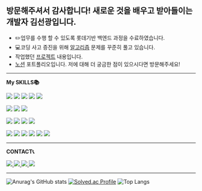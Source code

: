 ## 방문해주셔서 감사합니다! 새로운 것을 배우고 받아들이는 개발자 김선광입니다.
- ✏️업무를 수행 할 수 있도록 롯데기반 백엔드 과정을 수료하였습니다.
- 💻코딩 사고 증진을 위해  [알고리즘](https://github.com/sun-gwang/Algorithm)  문제를 꾸준히 풀고 있습니다.
- 작업했던 [프로젝트]("https://github.com/sun-gwang/sun-gwang/Myproject") 내용입니다.
- [노션](https://www.notion.so/353411d9e6384c5693008fb16de3e41b) 포트폴리오입니다. 저에 대해 더 궁금한 점이 있으시다면 방문해주세요!


___
**My SKILLS📚**
<p>
    <img src="https://img.shields.io/badge/Java-007396?style=flat&logo=Java&logoColor=white">
    <img src="https://img.shields.io/badge/javascript-F7DF1E?style=flat&logo=javascript&logoColor=white">
    <img src="https://img.shields.io/badge/HTML5-E34F26?style=flat&logo=HTML5&logoColor=white">
    <img src="https://img.shields.io/badge/css3-1572B6?style=flat&logo=css3&logoColor=white">
    <img src="https://img.shields.io/badge/React-61DAFB?style=flat&logo=react&logoColor=white">

</p>
<p>
    <img src="https://img.shields.io/badge/MySQL-4479A1?style=flat&logo=MySQL&logoColor=white">
    <img src="https://img.shields.io/badge/MariaDB-003545?style=flat&logo=MariaDB&logoColor=white">
    <img src="https://img.shields.io/badge/OracleDB-F80000?style=flat&logo=Oracle&logoColor=white">

</p>
<p>
    <img src="https://img.shields.io/badge/Spring-6DB33F?style=flat&logo=Spring&logoColor=white">
    <img src="https://img.shields.io/badge/Spring Boot-6DB33F?style=flat&logo=Spring Boot&logoColor=white">
    <img src="https://img.shields.io/badge/JPA-7FE719?style=flat&logo=JPA Boot&logoColor=white">
    <img src="https://img.shields.io/badge/MyBatis-94399E?style=flat&logo=MyBatis Boot&logoColor=white">


</p>
<p>
    <img src="https://img.shields.io/badge/GitHub-181717?style=flat&logo=GitHub&logoColor=white">
    <img src="https://img.shields.io/badge/Git-F05032?style=flat&logo=Git&logoColor=white">
    <img src="https://img.shields.io/badge/Slack-4A154B?style=flat&logo=Slack&logoColor=white">
    <img src="https://img.shields.io/badge/json-000000?style=flat&logo=json&logoColor=white">
    <img src="https://img.shields.io/badge/Apachetomcat-F8DC75?style=flat&logo=apachetomcat&logoColor=white">
    <img src="https://img.shields.io/badge/AWS-232F3E?style=flat&logo=amazonwebservices&logoColor=white">

</p>

___
**CONTACT📞**
<p>
    <a href="#">
        <img src="https://img.shields.io/badge/kkj89011@gmail.com-EA4335?style=flat&logo=gmail&logoColor=white">
    </a>
    <a href="https://www.instagram.com/su_nfp/">
        <img src="https://img.shields.io/badge/instagram-E4405F?style=flat&logo=instagram&logoColor=white">
    </a>
     <a href="#">
        <img src="https://img.shields.io/badge/kc5353-FFCD00?style=flat&logo=kakaotalk&logoColor=white">
    </a>
     <a href="#">
        <img src="https://img.shields.io/badge/sun_fp-5865F2?style=flat&logo=discord&logoColor=white">
    </a>
</p>

___


![Anurag's GitHub stats](https://github-readme-stats.vercel.app/api?username=sun-gwang&show_icons=true&theme=default)
[![Solved.ac Profile](http://mazassumnida.wtf/api/v2/generate_badge?boj=kc5353)](https://solved.ac/kc5353/)
![Top Langs](https://github-readme-stats.vercel.app/api/top-langs/?username=sun-gwang&layout=compact)



<!--
<a href="링크주소"><img src="https://img.shields.io/badge/로고이름-색상코드?style=flat&logo=로고이름&logoColor=white&link=링크주소"/></a>&nbsp
-->

<!--
My Tech Stack 📚
  <img src="https://img.shields.io/badge/로고이름-색상코드?style=flat&logo=로고이름&logoColor=white"/></a>&nbsp
-->
